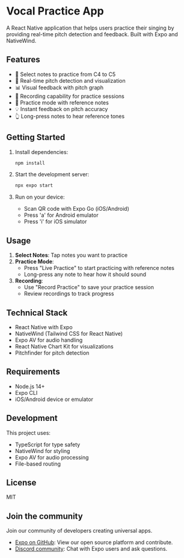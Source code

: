 # Vocal Practice App

A React Native application that helps users practice their singing by providing real-time pitch detection and feedback. Built with Expo and NativeWind.

## Features

- 🎵 Select notes to practice from C4 to C5
- 🎯 Real-time pitch detection and visualization
- 📊 Visual feedback with pitch graph
- 🎤 Recording capability for practice sessions
- 🔄 Practice mode with reference notes
- 💡 Instant feedback on pitch accuracy
- 👆 Long-press notes to hear reference tones

## Getting Started

1. Install dependencies:

   ```bash
   npm install
   ```

2. Start the development server:

   ```bash
   npx expo start
   ```

3. Run on your device:
   - Scan QR code with Expo Go (iOS/Android)
   - Press 'a' for Android emulator
   - Press 'i' for iOS simulator

## Usage

1. **Select Notes**: Tap notes you want to practice
2. **Practice Mode**: 
   - Press "Live Practice" to start practicing with reference notes
   - Long-press any note to hear how it should sound
3. **Recording**: 
   - Use "Record Practice" to save your practice session
   - Review recordings to track progress

## Technical Stack

- React Native with Expo
- NativeWind (Tailwind CSS for React Native)
- Expo AV for audio handling
- React Native Chart Kit for visualizations
- Pitchfinder for pitch detection

## Requirements

- Node.js 14+
- Expo CLI
- iOS/Android device or emulator

## Development

This project uses:
- TypeScript for type safety
- NativeWind for styling
- Expo AV for audio processing
- File-based routing

## License

MIT

## Join the community

Join our community of developers creating universal apps.

- [Expo on GitHub](https://github.com/expo/expo): View our open source platform and contribute.
- [Discord community](https://chat.expo.dev): Chat with Expo users and ask questions.

